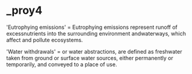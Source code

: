 # _proy4



'Eutrophying emissions' = Eutrophying emissions represent runoff of excessnutrients into the surrounding environment andwaterways, which affect and pollute ecosystems.

'Water withdrawals' = or water abstractions, are defined as freshwater taken from ground or surface water sources, either permanently or temporarily, and conveyed to a place of use.